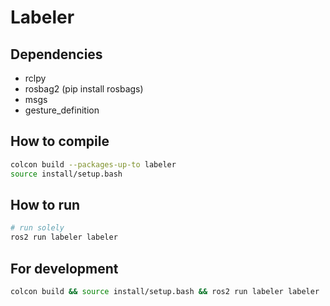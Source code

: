 # Labeler

## Dependencies
* rclpy
* rosbag2 (pip install rosbags)
* msgs
* gesture_definition

## How to compile
```sh
colcon build --packages-up-to labeler
source install/setup.bash
```

## How to run
```sh
# run solely
ros2 run labeler labeler
```

## For development
```sh 
colcon build && source install/setup.bash && ros2 run labeler labeler
```
